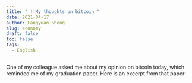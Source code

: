 ```yaml
---
title: " !!My thoughts on bitcoin "
date: 2021-04-17
author: Fangyuan Sheng
slug: economy
draft: false
toc: false
tags:
  - English
---
```

One of my colleague asked me about my opinion on bitcoin today, which reminded me of my graduation paper. Here is an excerpt from that paper:

